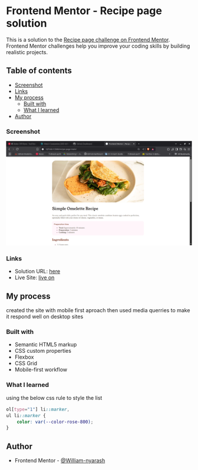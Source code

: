 # Frontend Mentor - Recipe page solution

This is a solution to the [Recipe page challenge on Frontend Mentor](https://www.frontendmentor.io/challenges/recipe-page-KiTsR8QQKm). Frontend Mentor challenges help you improve your coding skills by building realistic projects. 

## Table of contents

  - [Screenshot](#screenshot)
  - [Links](#links)
- [My process](#my-process)
  - [Built with](#built-with)
  - [What I learned](#what-i-learned)
- [Author](#author)

### Screenshot

 ![layout on desktop](screenshot.png)
### Links


- Solution URL: [here](https://github.com/William-nyarash/frontend-mentors.git)
- Live Site: [live on](https://recipe-page-grjr.onrender.com)

## My process

created the site with mobile first aproach then used media querries to make it respond well on desktop sites

### Built with

- Semantic HTML5 markup
- CSS custom properties
- Flexbox
- CSS Grid
- Mobile-first workflow

### What I learned
using the below css rule to style the list
```css
ol[type="1"] li::marker,
ul li::marker {
    color: var(--color-rose-800);
}
```
## Author

- Frontend Mentor - [@William-nyarash](https://www.frontendmentor.io/profile/william-nyarash)
